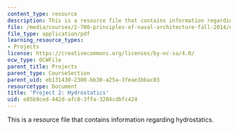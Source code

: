 ```yaml
---
content_type: resource
description: This is a resource file that contains information regarding hydrostatics.
file: /media/courses/2-700-principles-of-naval-architecture-fall-2014/e85b9ced442dafc03ffa3204cdbfc424_MIT2_700F14_project_2.pdf
file_type: application/pdf
learning_resource_types:
- Projects
license: https://creativecommons.org/licenses/by-nc-sa/4.0/
ocw_type: OCWFile
parent_title: Projects
parent_type: CourseSection
parent_uid: eb131430-2300-bb30-a25a-3feae3bbac03
resourcetype: Document
title: 'Project 2: Hydrostatics'
uid: e85b9ced-442d-afc0-3ffa-3204cdbfc424
---
```

This is a resource file that contains information regarding hydrostatics.